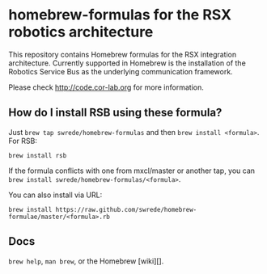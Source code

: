homebrew-formulas for the RSX robotics architecture
===================================================

This repository contains Homebrew formulas for the RSX integration architecture. 
Currently supported in Homebrew is the installation of the Robotics Service Bus as
the underlying communication framework.  

Please check http://code.cor-lab.org for more information.

How do I install RSB using these formula?
-----------------------------------------
Just `brew tap swrede/homebrew-formulas` and then `brew install <formula>`. For RSB:


    brew install rsb

If the formula conflicts with one from mxcl/master or another tap, you can `brew install swrede/homebrew-formulas/<formula>`.

You can also install via URL:


    brew install https://raw.github.com/swrede/homebrew-formulae/master/<formula>.rb


Docs
----
`brew help`, `man brew`, or the Homebrew [wiki][].